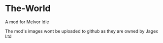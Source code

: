 # The-World
A mod for Melvor Idle

 The mod's images wont be uploaded to github as they are owned by Jagex Ltd
